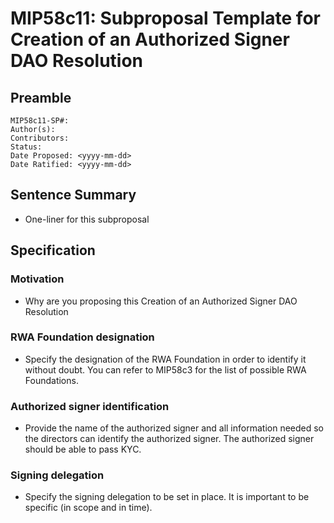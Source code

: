 # MIP58c11: Subproposal Template for Creation of an Authorized Signer DAO Resolution

## Preamble

```
MIP58c11-SP#:
Author(s):
Contributors:
Status: 
Date Proposed: <yyyy-mm-dd>
Date Ratified: <yyyy-mm-dd>
```

## Sentence Summary

- One-liner for this subproposal

## Specification

### Motivation

- Why are you proposing this Creation of an Authorized Signer DAO Resolution

### RWA Foundation designation

- Specify the designation of the RWA Foundation in order to identify it without doubt. You can refer to MIP58c3 for the list of possible RWA Foundations.

### Authorized signer identification

- Provide the name of the authorized signer and all information needed so the directors can identify the authorized signer. The authorized signer should be able to pass KYC.

### Signing delegation

- Specify the signing delegation to be set in place. It is important to be specific (in scope and in time).